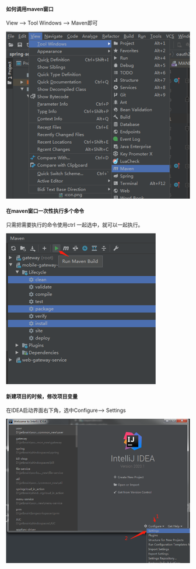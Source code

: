 #### 如何调用maven窗口

View --> Tool Windows --> Maven即可

![image-20210128162806736](高效率技巧.assets/image-20210128162806736.png)

#### 在maven窗口一次性执行多个命令

只需把需要执行的命令使用ctrl 一起选中，就可以一起执行。

![image-20210128163011859](高效率技巧.assets/image-20210128163011859.png)

#### 新建项目的时候，修改项目变量

在IDEA启动界面右下角，选中Configure--> Settings 

![image-20210129142206264](高效率技巧.assets/image-20210129142206264.png)







